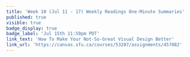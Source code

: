 ```yaml
---
title: 'Week 10 (Jul 11 - 17) Weekly Readings One-Minute Summaries'
published: true
visible: true
badge_display: true
badge_label: 'Jul 15th 11:59pm PDT'
link_text: 'How To Make Your Not-So-Great Visual Design Better'
link_url: 'https://canvas.sfu.ca/courses/53207/assignments/457082'
---
```

